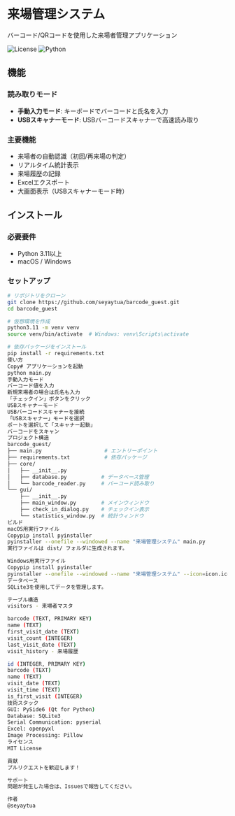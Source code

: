 # 来場管理システム

バーコード/QRコードを使用した来場者管理アプリケーション

![License](https://img.shields.io/badge/license-MIT-blue.svg)
![Python](https://img.shields.io/badge/python-3.11+-blue.svg)

## 機能

### 読み取りモード
- **手動入力モード**: キーボードでバーコードと氏名を入力
- **USBスキャナーモード**: USBバーコードスキャナーで高速読み取り

### 主要機能
- 来場者の自動認識（初回/再来場の判定）
- リアルタイム統計表示
- 来場履歴の記録
- Excelエクスポート
- 大画面表示（USBスキャナーモード時）

## インストール

### 必要要件
- Python 3.11以上
- macOS / Windows

### セットアップ

```bash
# リポジトリをクローン
git clone https://github.com/seyaytua/barcode_guest.git
cd barcode_guest

# 仮想環境を作成
python3.11 -m venv venv
source venv/bin/activate  # Windows: venv\Scripts\activate

# 依存パッケージをインストール
pip install -r requirements.txt
使い方
Copy# アプリケーションを起動
python main.py
手動入力モード
バーコード値を入力
新規来場者の場合は氏名も入力
「チェックイン」ボタンをクリック
USBスキャナーモード
USBバーコードスキャナーを接続
「USBスキャナー」モードを選択
ポートを選択して「スキャナー起動」
バーコードをスキャン
プロジェクト構造
barcode_guest/
├── main.py                    # エントリーポイント
├── requirements.txt           # 依存パッケージ
├── core/
│   ├── __init__.py
│   ├── database.py           # データベース管理
│   └── barcode_reader.py     # バーコード読み取り
└── gui/
    ├── __init__.py
    ├── main_window.py        # メインウィンドウ
    ├── check_in_dialog.py    # チェックイン表示
    └── statistics_window.py  # 統計ウィンドウ
ビルド
macOS用実行ファイル
Copypip install pyinstaller
pyinstaller --onefile --windowed --name "来場管理システム" main.py
実行ファイルは dist/ フォルダに生成されます。

Windows用実行ファイル
Copypip install pyinstaller
pyinstaller --onefile --windowed --name "来場管理システム" --icon=icon.ico main.py
データベース
SQLite3を使用してデータを管理します。

テーブル構造
visitors - 来場者マスタ

barcode (TEXT, PRIMARY KEY)
name (TEXT)
first_visit_date (TEXT)
visit_count (INTEGER)
last_visit_date (TEXT)
visit_history - 来場履歴

id (INTEGER, PRIMARY KEY)
barcode (TEXT)
name (TEXT)
visit_date (TEXT)
visit_time (TEXT)
is_first_visit (INTEGER)
技術スタック
GUI: PySide6 (Qt for Python)
Database: SQLite3
Serial Communication: pyserial
Excel: openpyxl
Image Processing: Pillow
ライセンス
MIT License

貢献
プルリクエストを歓迎します！

サポート
問題が発生した場合は、Issuesで報告してください。

作者
@seyaytua
